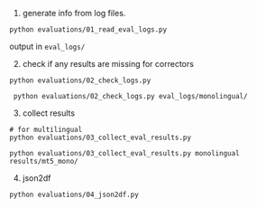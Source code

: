 
1. generate info from log files.
```
python evaluations/01_read_eval_logs.py
```
output in `eval_logs/`

2. check if any results are missing for correctors

```
python evaluations/02_check_logs.py

 python evaluations/02_check_logs.py eval_logs/monolingual/
```

3. collect results
```
# for multilingual
python evaluations/03_collect_eval_results.py

python evaluations/03_collect_eval_results.py monolingual results/mt5_mono/
```


4. json2df

```
python evaluations/04_json2df.py

```